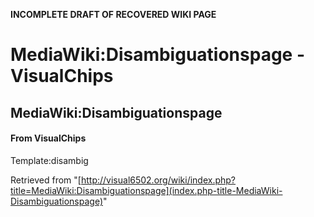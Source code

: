**INCOMPLETE DRAFT OF RECOVERED WIKI PAGE**

# MediaWiki:Disambiguationspage - VisualChips

## MediaWiki:Disambiguationspage

#### From VisualChips

Template:disambig

Retrieved from "[http://visual6502.org/wiki/index.php?title=MediaWiki:Disambiguationspage](index.php-title-MediaWiki-Disambiguationspage)"

